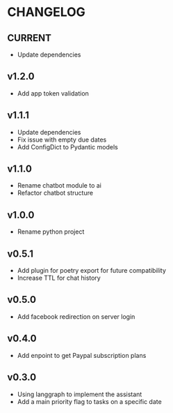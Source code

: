 # CHANGELOG

## CURRENT
* Update dependencies

## v1.2.0
* Add app token validation

## v1.1.1
* Update dependencies
* Fix issue with empty due dates
* Add ConfigDict to Pydantic models

## v1.1.0
* Rename chatbot module to ai
* Refactor chatbot structure

## v1.0.0
* Rename python project

## v0.5.1
* Add plugin for poetry export for future compatibility
* Increase TTL for chat history

## v0.5.0
* Add facebook redirection on server login

## v0.4.0
* Add enpoint to get Paypal subscription plans

## v0.3.0
* Using langgraph to implement the assistant
* Add a main priority flag to tasks on a specific date
